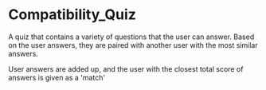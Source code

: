 # Compatibility_Quiz
A quiz that contains a variety of questions that the user can answer. Based on the user answers, they are paired with another user with the most similar answers.

User answers are added up, and the user with the closest total score of answers is given as a 'match'
